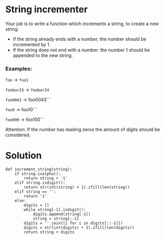 # String incrementer

Your job is to write a function which increments a string, to create a new string.

* If the string already ends with a number, the number should be incremented by 1.
* If the string does not end with a number. the number 1 should be appended to the new string.

### Examples:

```foo``` -> ```foo1```

```foobar23``` -> ```foobar24```

```foo0042``` -> foo0043```

```foo9``` -> foo10```

```foo099``` -> foo100```

Attention: If the number has leading zeros the amount of digits should be considered.

# Solution
```
def increment_string(string):
    if string.isalpha():
        return string + '1'
    elif string.isdigit():
        return str(int(string) + 1).zfill(len(string))
    elif string == '':
        return '1'
    else:       
        digits = []
        while string[-1].isdigit():
            digits.append(string[-1])
            string = string[:-1]
        digits = ''.join([i for i in digits[::-1]])
        digits = str(int(digits) + 1).zfill(len(digits))
        return string + digits 
```